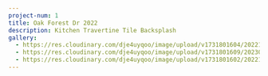 ```yaml
---
project-num: 1
title: Oak Forest Dr 2022
description: Kitchen Travertine Tile Backsplash
gallery:
  - https://res.cloudinary.com/dje4uyqoo/image/upload/v1731801604/20221231_100732_owdzxa.jpg
  - https://res.cloudinary.com/dje4uyqoo/image/upload/v1731801609/20230104_112306_rnaeev.jpg
  - https://res.cloudinary.com/dje4uyqoo/image/upload/v1731801602/20221231_100721_n4k03e.jpg
---
```

